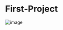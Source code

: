 # First-Project

![image](https://user-images.githubusercontent.com/103611392/171218384-f6a06ab9-8823-4acb-bc80-ca6c6e51e68d.png)

